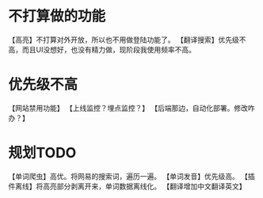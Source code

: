 # 不打算做的功能

【高亮】不打算对外开放，所以也不用做登陆功能了。
【翻译搜索】优先级不高，而且UI没想好，也没有精力做，现阶段我使用频率不高。

# 优先级不高

【网站禁用功能】
【上线监控？埋点监控？】
【后端那边，自动化部署。修改咋办？】

# 规划TODO

【单词爬虫】高优。将网易的搜索词，遍历一遍。
【单词发音】优先级高。
【插件离线】将高亮部分剥离开来，单词数据离线化。
【翻译增加中文翻译英文】
